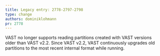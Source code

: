 ```yaml
---
title: Legacy entry: 2778-2797-2798
type: change
authors: dominiklohmann
pr: 2778
---
```


VAST no longer supports reading partitions created with VAST versions older than
VAST v2.2. Since VAST v2.2, VAST continuously upgrades old partitions to the
most recent internal format while running.
